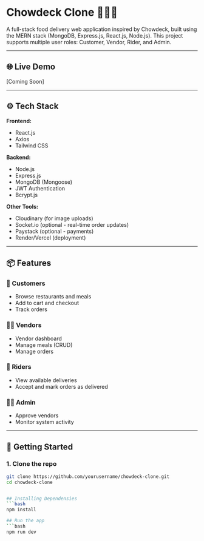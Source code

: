 # Chowdeck Clone 🍔🚴‍♂️

A full-stack food delivery web application inspired by Chowdeck, built using the MERN stack (MongoDB, Express.js, React.js, Node.js). This project supports multiple user roles: Customer, Vendor, Rider, and Admin.

---

## 🌐 Live Demo
[Coming Soon]

---

## ⚙️ Tech Stack

**Frontend:**
- React.js
- Axios
- Tailwind CSS

**Backend:**
- Node.js
- Express.js
- MongoDB (Mongoose)
- JWT Authentication
- Bcrypt.js

**Other Tools:**
- Cloudinary (for image uploads)
- Socket.io (optional - real-time order updates)
- Paystack (optional - payments)
- Render/Vercel (deployment)

---

## 📦 Features

### 👤 Customers
- Browse restaurants and meals
- Add to cart and checkout
- Track orders

### 🧑‍🍳 Vendors
- Vendor dashboard
- Manage meals (CRUD)
- Manage orders

### 🚴 Riders
- View available deliveries
- Accept and mark orders as delivered

### 👨‍💼 Admin
- Approve vendors
- Monitor system activity

---

## 🚀 Getting Started

### 1. Clone the repo
```bash
git clone https://github.com/yourusername/chowdeck-clone.git
cd chowdeck-clone


## Installing Dependensies
```bash
npm install

## Run the app
```bash
npm run dev